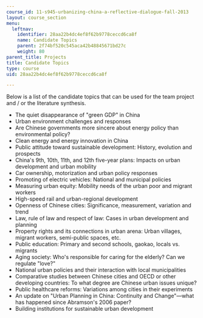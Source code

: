 ```yaml
---
course_id: 11-s945-urbanizing-china-a-reflective-dialogue-fall-2013
layout: course_section
menu:
  leftnav:
    identifier: 28aa22b4dc4ef8f62b9778ceccd6ca8f
    name: Candidate Topics
    parent: 2f74bf520c545aca42b48845671bd27c
    weight: 80
parent_title: Projects
title: Candidate Topics
type: course
uid: 28aa22b4dc4ef8f62b9778ceccd6ca8f

---
```


Below is a list of the candidate topics that can be used for the team project and / or the literature synthesis.

*   The quiet disappearance of "green GDP" in China
*   Urban environment challenges and responses
*   Are Chinese governments more sincere about energy policy than environmental policy?
*   Clean energy and energy innovation in China
*   Public attitude toward sustainable development: History, evolution and prospects
*   China's 9th, 10th, 11th, and 12th five-year plans: Impacts on urban development and urban mobility
*   Car ownership, motorization and urban policy responses
*   Promoting of electric vehicles: National and municipal policies
*   Measuring urban equity: Mobility needs of the urban poor and migrant workers
*   High-speed rail and urban-regional development
*   Openness of Chinese cities: Significance, measurement, variation and trend
*   Law, rule of law and respect of law: Cases in urban development and planning
*   Property rights and its connections in urban arena: Urban villages, migrant workers, semi-public spaces, etc.
*   Public education: Primary and second schools, gaokao, locals vs. migrants
*   Aging society: Who's responsible for caring for the elderly? Can we regulate "love?"
*   National urban policies and their interaction with local municipalities
*   Comparative studies between Chinese cities and OECD or other developing countries: To what degree are Chinese urban issues unique?
*   Public healthcare reforms: Variations among cities in their experiments
*   An update on "Urban Planning in China: Continuity and Change"—what has happened since Abramson's 2006 paper?
*   Building institutions for sustainable urban development